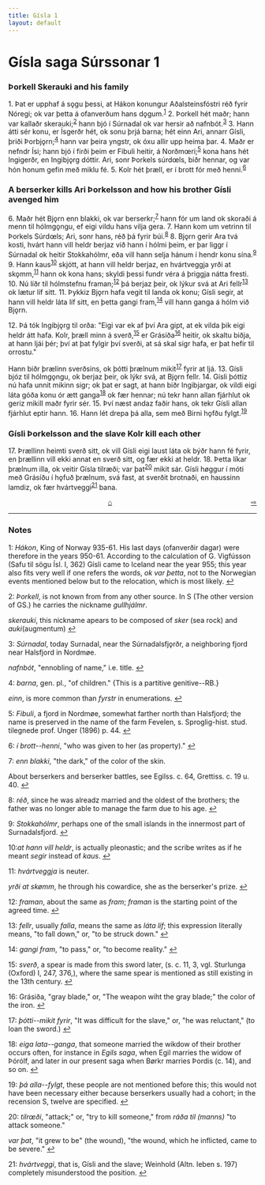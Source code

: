 ```yaml
---
title: Gísla 1
layout: default
---
```


# Gísla saga Súrssonar 1

### Þorkell Skerauki and his family

1\. Þat er upphaf á s&#x1EB;gu þessi, at Hákon konungur Aðalsteinsfóstri réð fyrir Nóregi; ok var þetta á ofanverðum hans d&#x1EB;gum.<sup id="a1">[1](#myfootnote1)</sup> 2. Þorkell hét maðr; hann var kallaðr skerauki;<sup id="a2">[2](#myfootnote2)</sup> hann bjó í Súrnadal ok var hersir að nafnbót.<sup id="a3">[3](#myfootnote3)</sup> 3. Hann átti sér konu, er Ísgerðr hét, ok sonu þrjá barna; hét einn Ari, annarr Gísli, þriði Þorbj&#x1EB;rn;<sup id="a4">[4](#myfootnote4)</sup> hann var þeira yngstr, ok óxu allir upp heima þar. 4. Maðr er nefndr Ísi; hann bjó í firði þeim er Fibuli heitir, á Norðm&oelig;ri;<sup id="a5">[5](#myfootnote5)</sup> kona hans hét Ingigerðr, en Ingibj&#x1EB;rg dóttir. Ari, sonr Þorkels súrd&oelig;ls, biðr hennar, og var hón honum gefin með miklu fé. 5. Kolr hét þræll, er í brott fór með henni.<sup id="a6">[6](#myfootnote6)</sup>

### A berserker kills Ari Þorkelsson and how his brother Gísli avenged him

6\. Maðr hét Bj&#x1EB;rn enn blakki, ok var berserkr;<sup id="a7">[7](#myfootnote7)</sup> hann fór um land ok skoraði á menn til hólmg&#x1EB;ngu, ef eigi vildu hans vilja gera. 7. Hann kom um vetrinn til Þorkels Súrd&oelig;ls; Ari, sonr hans, réð þá fyrir búi.<sup id="a8">[8](#myfootnote8)</sup> 8. Bj&#x1EB;rn gerir Ara tvá kosti, hvárt hann vill heldr berjaz við hann í hólmi þeim, er þar liggr í Súrnadal ok heitir Stokkahólmr, eða vill hann selja hánum í hendr konu sína.<sup id="a9">[9](#myfootnote9)</sup> 9. Hann kaus<sup id="a10">[10](#myfootnote10)</sup> skjótt, at hann vill heldr berjaz, en hvártveggja yrði at sk&#x1EB;mm,<sup id="a11">[11](#myfootnote11)</sup> hann ok kona hans; skyldi þessi fundr véra á þriggja nátta fresti. 10. Nú líðr til hólmstefnu framan;<sup id="a12">[12](#myfootnote12)</sup> þá berjaz þeir, ok lýkur svá at Ari fellr<sup id="a13">[13](#myfootnote13)</sup> ok lætur líf sitt. 11. Þykkiz Bj&#x1EB;rn hafa vegit til landa ok konu; Gísli segir, at hann vill heldr láta líf sitt, en þetta gangi fram,<sup id="a14">[14](#myfootnote14)</sup> vill hann ganga á hólm við Bj&#x1EB;rn.

12\. Þá tók Ingibj&#x1EB;rg til orða: "Eigi var ek af því Ara gipt, at ek vilda þik eigi heldr átt hafa. Kolr, þræll minn á sverð,<sup id="a15">[15](#myfootnote15)</sup> er Grásíða<sup id="a16">[16](#myfootnote16)</sup> heitir, ok skaltu biðja, at hann ljái þér; því at þat fylgir því sverði, at sá skal sigr hafa, er þat hefir til orrostu."

Hann biðr þrælinn sverðsins, ok þótti þrælnum mikit<sup id="a17">[17](#myfootnote17)</sup> fyrir at ljá. 13. Gísli bjóz til hólmg&#x1EB;ngu, ok berjaz þeir, ok lýkr svá, at Bj&#x1EB;rn fellr. 14. Gísli þóttiz nú hafa unnit mikinn sigr; ok þat er sagt, at hann biðr Ingibjargar, ok vildi eigi láta góða konu ór ætt ganga<sup id="a18">[18](#myfootnote18)</sup> ok fær hennar; nú tekr hann allan fjárhlut ok geriz mikill maðr fyrir sér. 15. Því næst andaz faðir hans, ok tekr Gísli allan fjárhlut eptir hann. 16. Hann lét drepa þá alla, sem með Birni h&#x1EB;fðu fylgt.<sup id="a19">[19](#myfootnote19)</sup>

### Gísli Þorkelsson and the slave Kolr kill each other

17\. Þrællinn heimti sverð sitt, ok vill Gísli eigi laust láta ok býðr hann fé fyrir, en þrællinn vill ekki annat en sverð sitt, og fær ekki at heldr. 18. Þetta líkar þrælnum illa, ok veitir Gísla tilræði; var þat<sup id="a20">[20](#myfootnote20)</sup> mikit sár. Gísli h&oslash;ggur í móti með Grásíðu í h&#x1EB;fuð þrælnum, svá fast, at sverðit brotnaði, en haussinn lamdiz, ok fær hvártveggi<sup id="a21">[21](#myfootnote21)</sup> bana.

<div style="float: right"><a href="http://rcblack.net/Gisli_saga/Gisla_2">⇨</a></div>
<div style="margin: 0 auto; width: 100px;"><a href="http://rcblack.net/Gisli_saga/Gisla_home">&#8962;</a></div>

---

### Notes

<a name="myfootnote1" id="f1">1</a>: _Hákon_, King of Norway 935-61. His last days (ofanverðir dagar) were therefore in the years 950-61. According to the calculation of G. Vigfússon (Safu til sögu Ísl. I, 362) Gísli came to Iceland near the year 955; this year also fits very well if one refers the words, _ok var þetta_, not to the Norwegian events mentioned below but to the relocation, which is most likely. [↩](#a1)

<a name="myfootnote2" id="f2">2</a>: _Þorkell_, is not known from from any other source. In S (The other version of GS.) he carries the nickname _gullhjálmr_.

_skerauki_, this nickname apears to be composed of _sker_ (sea rock) and _auki_(augmentum) [↩](#a2)

<a name="myfootnote3" id="f3">3</a>: _Súrnadal_, today Surnadal, near the Súrnadalsfj&#x1EB;rðr, a neighboring fjord near Halsfjord in Nordm&oslash;e.

_nafnbót_, "ennobling of name," i.e. title. [↩](#a3)

<a name="myfootnote4" id="f4">4</a>: _barna_, gen. pl., "of children." {This is a partitive genitive--RB.}

_einn_, is more common than _fyrstr_ in enumerations. [↩](#a4)

<a name="myfootnote5" id="f5">5</a>: _Fibuli_, a fjord in Nordm&oslash;e, somewhat farther north than Halsfjord; the name is preserved in the name of the farm Fevelen, s. Sproglig-hist. stud. tilegnede prof. Unger (1896) p. 44. [↩](#a5)

<a name="myfootnote6" id="f6">6</a>: _í brott--henni_, "who was given to her (as property)." [↩](#a6)

<a name="myfootnote7" id="f7">7</a>: _enn blakki_, "the dark," of the color of the skin.

About berserkers and berserker battles, see Egilss. c. 64, Grettiss. c. 19 u. 40. [↩](#a7)

<a name="myfootnote8" id="f8">8</a>: _réð_, since he was alreadz married and the oldest of the brothers; the father was no longer able to manage the farm due to his age. [↩](#a8)

<a name="myfootnote9" id="f9">9</a>: _Stokkahólmr_, perhaps one of the small islands in the innermost part of Surnadalsfjord. [↩](#a9)

<a name="myfootnote10" id="f10">10</a>:_at hann vill heldr_, is actually pleonastic; and the scribe writes as if he meant _segir_ instead of _kaus_. [↩](#a10)

<a name="myfootnote11" id="f11">11</a>: _hvártveggja_ is neuter.

_yrði at sk&oslash;mm_, he through his cowardice, she as the berserker's prize. [↩](#a11)

<a name="myfootnote12" id="f12">12</a>: _framan_, about the same as _fram_; _framan_ is the starting point of the agreed time. [↩](#a12)

<a name="myfootnote13" id="f13">13</a>: _fellr_, usually _falla_, means the same as _láta líf_; this expression literally means, "to fall down," or, "to be struck down." [↩](#a13)

<a name="myfootnote14" id="f14">14</a>: _gangi fram_, "to pass," or, "to become reality." [↩](#a14)

<a name="myfootnote15" id="f15">15</a>: _sverð_, a spear is made from this sword later, (s. c. 11, 3, vgl. Sturlunga (Oxford) I, 247, 376,), where the same spear is mentioned as still existing in the 13th century. [↩](#a15)

<a name="myfootnote16" id="f16">16</a>: Grásiða, "gray blade," or, "The weapon wiht the gray blade;" the color of the iron. [↩](#a16)

<a name="myfootnote17" id="f17">17</a>: _þótti--mikit fyrir_, "It was difficult for the slave," or, "he was reluctant," (to loan the sword.) [↩](#a17)

<a name="myfootnote18" id="f18">18</a>: _eiga lata--ganga_, that someone married the wikdow of their brother occurs often, for instance in _Egils saga_, when Egil marries the widow of Þórólf, and later in our present saga when B&oslash;rkr marries Þordis (c. 14), and so on. [↩](#a18)

<a name="myfootnote19" id="f19">19</a>: _þá alla--fylgt_, these people are not mentioned before this; this would not have been necessary either because berserkers usually had a cohort; in the recension S, twelve are specified. [↩](#a19)

<a name="myfootnote20" id="f20">20</a>: _tilr&oelig;ði_, "attack;" or, "try to kill someone," from _ráða til (manns)_ "to attack someone."

_var þat_, "it grew to be" (the wound), "the wound, which he inflicted, came to be severe." [↩](#a20)

<a name="myfootnote21" id="f21">21</a>: _hvártveggi_, that is, Gísli and the slave; Weinhold (Altn. leben s. 197) completely misunderstood the position. [↩](#a21)
